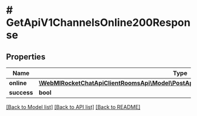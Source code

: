 # # GetApiV1ChannelsOnline200Response

## Properties

Name | Type | Description | Notes
------------ | ------------- | ------------- | -------------
**online** | [**\WebMIRocketChatApiClientRoomsApi\Model\PostApiV1ChannelsAddAll200ResponseChannelU[]**](PostApiV1ChannelsAddAll200ResponseChannelU.md) |  | [optional]
**success** | **bool** |  | [optional]

[[Back to Model list]](../../README.md#models) [[Back to API list]](../../README.md#endpoints) [[Back to README]](../../README.md)
